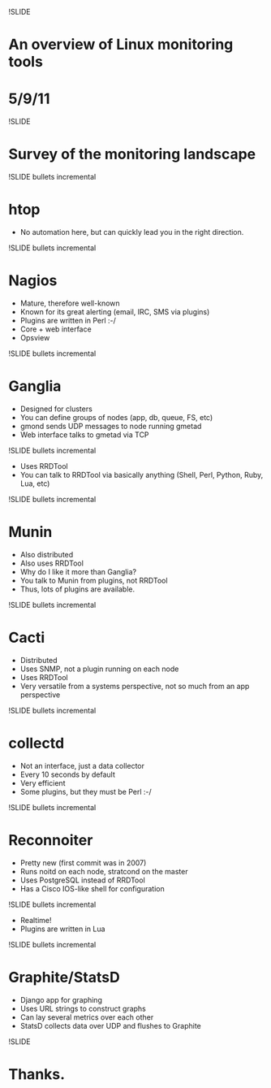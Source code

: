 !SLIDE
# An overview of Linux monitoring tools
# 5/9/11

!SLIDE
# Survey of the monitoring landscape

!SLIDE bullets incremental
# htop

* No automation here, but can quickly lead you in the right direction.

!SLIDE bullets incremental
# Nagios

* Mature, therefore well-known
* Known for its great alerting (email, IRC, SMS via plugins)
* Plugins are written in Perl :-/
* Core + web interface
* Opsview

!SLIDE bullets incremental
# Ganglia

* Designed for clusters
* You can define groups of nodes (app, db, queue, FS, etc)
* gmond sends UDP messages to node running gmetad
* Web interface talks to gmetad via TCP

!SLIDE bullets incremental
* Uses RRDTool
* You can talk to RRDTool via basically anything (Shell, Perl, Python, Ruby, Lua, etc)

!SLIDE bullets incremental
# Munin

* Also distributed
* Also uses RRDTool
* Why do I like it more than Ganglia?
* You talk to Munin from plugins, not RRDTool
* Thus, lots of plugins are available.

!SLIDE bullets incremental
# Cacti

* Distributed
* Uses SNMP, not a plugin running on each node
* Uses RRDTool
* Very versatile from a systems perspective, not so much from an app perspective

!SLIDE bullets incremental
# collectd

* Not an interface, just a data collector
* Every 10 seconds by default
* Very efficient
* Some plugins, but they must be Perl :-/

!SLIDE bullets incremental
# Reconnoiter

* Pretty new (first commit was in 2007)
* Runs noitd on each node, stratcond on the master
* Uses PostgreSQL instead of RRDTool
* Has a Cisco IOS-like shell for configuration

!SLIDE bullets incremental
* Realtime!
* Plugins are written in Lua

!SLIDE bullets incremental
# Graphite/StatsD

* Django app for graphing
* Uses URL strings to construct graphs
* Can lay several metrics over each other
* StatsD collects data over UDP and flushes to Graphite

!SLIDE

# Thanks.
